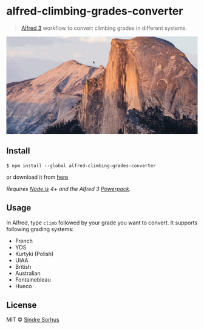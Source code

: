 # alfred-climbing-grades-converter

> [Alfred 3](https://www.alfredapp.com) workflow to convert climbing grades in different systems.

<img src="https://raw.githubusercontent.com/wolasss/alfred-climbing-grades-converter/master/climbing-grade-converter.gif">

## Install

```
$ npm install --global alfred-climbing-grades-converter
```

or download it from [here](https://raw.githubusercontent.com/wolasss/alfred-climbing-grades-converter/master/bin/climbing-grades-converter.alfredworkflow)

*Requires [Node.js](https://nodejs.org) 4+ and the Alfred 3 [Powerpack](https://www.alfredapp.com/powerpack/).*


## Usage

In Alfred, type `climb` followed by your grade you want to convert. It supports following grading systems: 

* French
* YDS
* Kurtyki (Polish)
* UIAA
* British
* Australian
* Fontainebleau
* Hueco

## License

MIT © [Sindre Sorhus](https://sindresorhus.com)